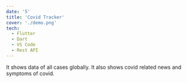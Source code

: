 ```yaml
---
date: '5'
title: 'Covid Tracker'
cover: './demo.png'
tech:
  - Flutter
  - Dart
  - VS Code
  - Rest API
---
```


It shows data of all cases globally. It also shows covid related news and symptoms of covid.

